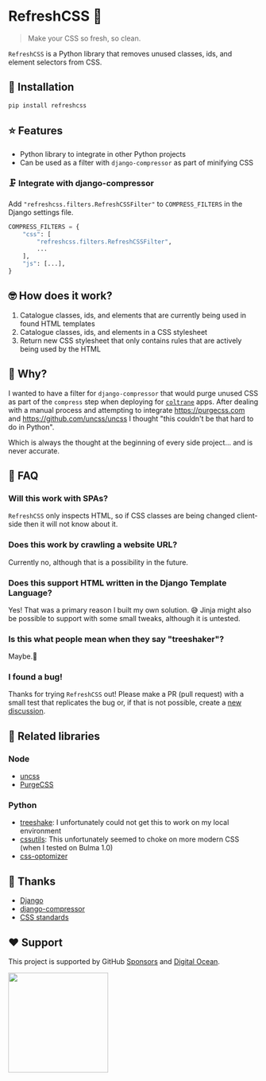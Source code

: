 # RefreshCSS 🫧

>Make your CSS so fresh, so clean.

`RefreshCSS` is a Python library that removes unused classes, ids, and element selectors from CSS.

## 🔧 Installation

`pip install refreshcss`

## ⭐️ Features

- Python library to integrate in other Python projects
- Can be used as a filter with `django-compressor` as part of minifying CSS

### 🗜️ Integrate with django-compressor

Add `"refreshcss.filters.RefreshCSSFilter"` to `COMPRESS_FILTERS` in the Django settings file.

```python
COMPRESS_FILTERS = {
    "css": [
        "refreshcss.filters.RefreshCSSFilter",
        ...
    ],
    "js": [...],
}
```

## 🤓 How does it work?

1. Catalogue classes, ids, and elements that are currently being used in found HTML templates
1. Catalogue classes, ids, and elements in a CSS stylesheet
1. Return new CSS stylesheet that only contains rules that are actively being used by the HTML

## 🧐 Why?

I wanted to have a filter for `django-compressor` that would purge unused CSS as part of the `compress` step when deploying for [`coltrane`](https://coltrane.readthedocs.io) apps. After dealing with a manual process and attempting to integrate https://purgecss.com and https://github.com/uncss/uncss I thought "this couldn't be that hard to do in Python".

Which is always the thought at the beginning of every side project... and is never accurate.

## 🙋 FAQ

### Will this work with SPAs?

`RefreshCSS` only inspects HTML, so if CSS classes are being changed client-side then it will not know about it.

### Does this work by crawling a website URL?

Currently no, although that is a possibility in the future.

### Does this support HTML written in the Django Template Language?

Yes! That was a primary reason I built my own solution. 😅 Jinja might also be possible to support with some small tweaks, although it is untested.

### Is this what people mean when they say "treeshaker"?

Maybe.🤷

### I found a bug!

Thanks for trying `RefreshCSS` out! Please make a PR (pull request) with a small test that replicates the bug or, if that is not possible, create a [new discussion](https://github.com/adamghill/refreshcss/discussions/new?category=ideas).

## 🤘 Related libraries

### Node

- [uncss](https://github.com/uncss/uncss)
- [PurgeCSS](https://purgecss.com/)

### Python

- [treeshake](https://pypi.org/project/treeshake/): I unfortunately could not get this to work on my local environment
- [cssutils](https://pypi.org/project/cssutils/): This unfortunately seemed to choke on more modern CSS (when I tested on Bulma 1.0)
- [css-optomizer](https://github.com/hamzaehsan97/CSS-optomizer)

## 🙏 Thanks

- [Django](https://www.djangoproject.com)
- [django-compressor](https://django-compressor.readthedocs.io/)
- [CSS standards](https://www.w3.org/Style/CSS/)

## ❤️ Support

This project is supported by GitHub [Sponsors](https://github.com/sponsors/adamghill) and [Digital Ocean](https://m.do.co/c/617d629f56c0).

<p>
  <a href="https://m.do.co/c/617d629f56c0">
    <img src="https://opensource.nyc3.cdn.digitaloceanspaces.com/attribution/assets/SVG/DO_Logo_horizontal_blue.svg" width="201px">
  </a>
</p>
